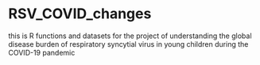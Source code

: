 # RSV_COVID_changes
this is R functions and datasets for the project of understanding the global disease burden of respiratory syncytial virus in young children during the COVID-19 pandemic
